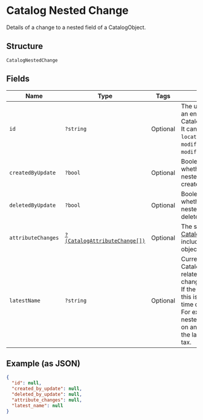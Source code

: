 
# Catalog Nested Change

Details of a change to a nested field of a CatalogObject.

## Structure

`CatalogNestedChange`

## Fields

| Name | Type | Tags | Description | Getter | Setter |
|  --- | --- | --- | --- | --- | --- |
| `id` | `?string` | Optional | The unique identifier for an entry in the list of CatalogNestedChanges.<br>It can be either `location_id`, `tax_id`, `modifier_id` or `modifier_list_id`. | getId(): ?string | setId(?string id): void |
| `createdByUpdate` | `?bool` | Optional | Boolean describing whether or not the nested object was created by this update. | getCreatedByUpdate(): ?bool | setCreatedByUpdate(?bool createdByUpdate): void |
| `deletedByUpdate` | `?bool` | Optional | Boolean describing whether or not the nested object was deleted by this update. | getDeletedByUpdate(): ?bool | setDeletedByUpdate(?bool deletedByUpdate): void |
| `attributeChanges` | [`?(CatalogAttributeChange[])`](../../doc/models/catalog-attribute-change.md) | Optional | The set of [CatalogAttributeChange](../../doc/models/catalog-attribute-change.md)s included in the nested object. | getAttributeChanges(): ?array | setAttributeChanges(?array attributeChanges): void |
| `latestName` | `?string` | Optional | Current name of the CatalogObject that is related to the nested change.<br>If the object is deleted, this is the name at the time of deletion.<br>For example, if this nested change is a tax ID on an item, the name is the latest name of the tax. | getLatestName(): ?string | setLatestName(?string latestName): void |

## Example (as JSON)

```json
{
  "id": null,
  "created_by_update": null,
  "deleted_by_update": null,
  "attribute_changes": null,
  "latest_name": null
}
```

